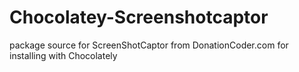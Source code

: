 # Chocolatey-Screenshotcaptor
package source for ScreenShotCaptor from DonationCoder.com for installing with Chocolately
